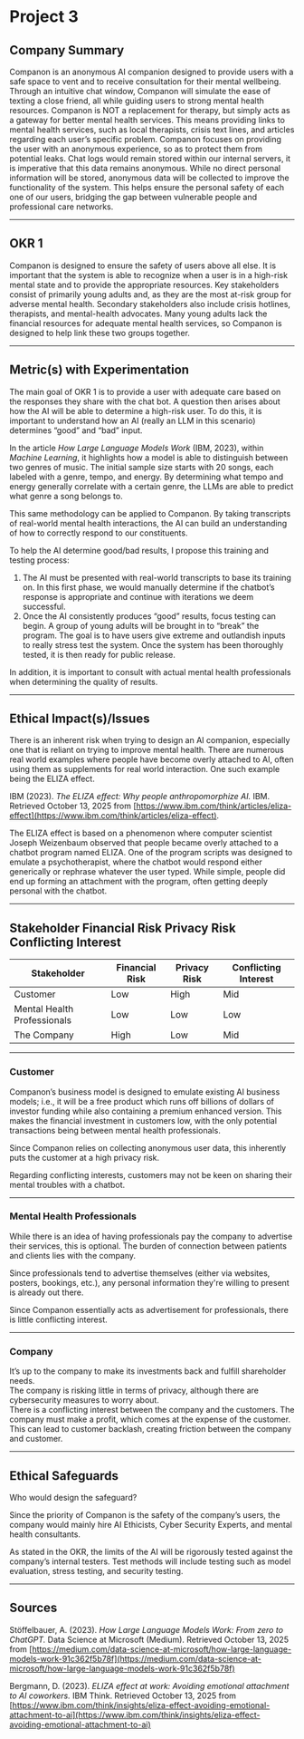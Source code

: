 # Project 3

## Company Summary

Companon is an anonymous AI companion designed to provide users with a safe space to vent and to receive consultation for their mental wellbeing. Through an intuitive chat window, Companon will simulate the ease of texting a close friend, all while guiding users to strong mental health resources. Companon is NOT a replacement for therapy, but simply acts as a gateway for better mental health services. This means providing links to mental health services, such as local therapists, crisis text lines, and articles regarding each user’s specific problem. Companon focuses on providing the user with an anonymous experience, so as to protect them from potential leaks. Chat logs would remain stored within our internal servers, it is imperative that this data remains anonymous. While no direct personal information will be stored, anonymous data will be collected to improve the functionality of the system. This helps ensure the personal safety of each one of our users, bridging the gap between vulnerable people and professional care networks.  

---

## OKR 1

Companon is designed to ensure the safety of users above all else. It is important that the system is able to recognize when a user is in a high-risk mental state and to provide the appropriate resources. Key stakeholders consist of primarily young adults and, as they are the most at-risk group for adverse mental health. Secondary stakeholders also include crisis hotlines, therapists, and mental-health advocates. Many young adults lack the financial resources for adequate mental health services, so Companon is designed to help link these two groups together.  

---

## Metric(s) with Experimentation

The main goal of OKR 1 is to provide a user with adequate care based on the responses they share with the chat bot. A question then arises about how the AI will be able to determine a high-risk user. To do this, it is important to understand how an AI (really an LLM in this scenario) determines “good” and “bad” input.  

In the article *How Large Language Models Work* (IBM, 2023), within *Machine Learning*, it highlights how a model is able to distinguish between two genres of music. The initial sample size starts with 20 songs, each labeled with a genre, tempo, and energy. By determining what tempo and energy generally correlate with a certain genre, the LLMs are able to predict what genre a song belongs to.  

This same methodology can be applied to Companon. By taking transcripts of real-world mental health interactions, the AI can build an understanding of how to correctly respond to our constituents.  

To help the AI determine good/bad results, I propose this training and testing process:

1. The AI must be presented with real-world transcripts to base its training on. In this first phase, we would manually determine if the chatbot’s response is appropriate and continue with iterations we deem successful.  
2. Once the AI consistently produces “good” results, focus testing can begin. A group of young adults will be brought in to “break” the program. The goal is to have users give extreme and outlandish inputs to really stress test the system. Once the system has been thoroughly tested, it is then ready for public release.  

In addition, it is important to consult with actual mental health professionals when determining the quality of results.  

---

## Ethical Impact(s)/Issues

There is an inherent risk when trying to design an AI companion, especially one that is reliant on trying to improve mental health. There are numerous real world examples where people have become overly attached to AI, often using them as supplements for real world interaction. One such example being the ELIZA effect.  

IBM (2023). *The ELIZA effect: Why people anthropomorphize AI.* IBM. Retrieved October 13, 2025 from [https://www.ibm.com/think/articles/eliza-effect](https://www.ibm.com/think/articles/eliza-effect).  

The ELIZA effect is based on a phenomenon where computer scientist Joseph Weizenbaum observed that people became overly attached to a chatbot program named ELIZA. One of the program scripts was designed to emulate a psychotherapist, where the chatbot would respond either generically or rephrase whatever the user typed. While simple, people did end up forming an attachment with the program, often getting deeply personal with the chatbot.  

---

## Stakeholder Financial Risk Privacy Risk Conflicting Interest

| Stakeholder | Financial Risk | Privacy Risk | Conflicting Interest |
|--------------|----------------|---------------|----------------------|
| Customer | Low | High | Mid |
| Mental Health Professionals | Low | Low | Low |
| The Company | High | Low | Mid |

---

### Customer

Companon’s business model is designed to emulate existing AI business models; i.e., it will be a free product which runs off billions of dollars of investor funding while also containing a premium enhanced version. This makes the financial investment in customers low, with the only potential transactions being between mental health professionals.  

Since Companon relies on collecting anonymous user data, this inherently puts the customer at a high privacy risk.  

Regarding conflicting interests, customers may not be keen on sharing their mental troubles with a chatbot.  

---

### Mental Health Professionals

While there is an idea of having professionals pay the company to advertise their services, this is optional. The burden of connection between patients and clients lies with the company.  

Since professionals tend to advertise themselves (either via websites, posters, bookings, etc.), any personal information they're willing to present is already out there.  

Since Companon essentially acts as advertisement for professionals, there is little conflicting interest.  

---

### Company

It’s up to the company to make its investments back and fulfill shareholder needs.  
The company is risking little in terms of privacy, although there are cybersecurity measures to worry about.  
There is a conflicting interest between the company and the customers. The company must make a profit, which comes at the expense of the customer. This can lead to customer backlash, creating friction between the company and customer.  

---

## Ethical Safeguards

Who would design the safeguard?  

Since the priority of Companon is the safety of the company’s users, the company would mainly hire AI Ethicists, Cyber Security Experts, and mental health consultants.  

As stated in the OKR, the limits of the AI will be rigorously tested against the company’s internal testers. Test methods will include testing such as model evaluation, stress testing, and security testing.  

---

## Sources

Stöffelbauer, A. (2023). *How Large Language Models Work: From zero to ChatGPT.* Data Science at Microsoft (Medium). Retrieved October 13, 2025 from [https://medium.com/data-science-at-microsoft/how-large-language-models-work-91c362f5b78f](https://medium.com/data-science-at-microsoft/how-large-language-models-work-91c362f5b78f)  

Bergmann, D. (2023). *ELIZA effect at work: Avoiding emotional attachment to AI coworkers.* IBM Think. Retrieved October 13, 2025 from [https://www.ibm.com/think/insights/eliza-effect-avoiding-emotional-attachment-to-ai](https://www.ibm.com/think/insights/eliza-effect-avoiding-emotional-attachment-to-ai)
